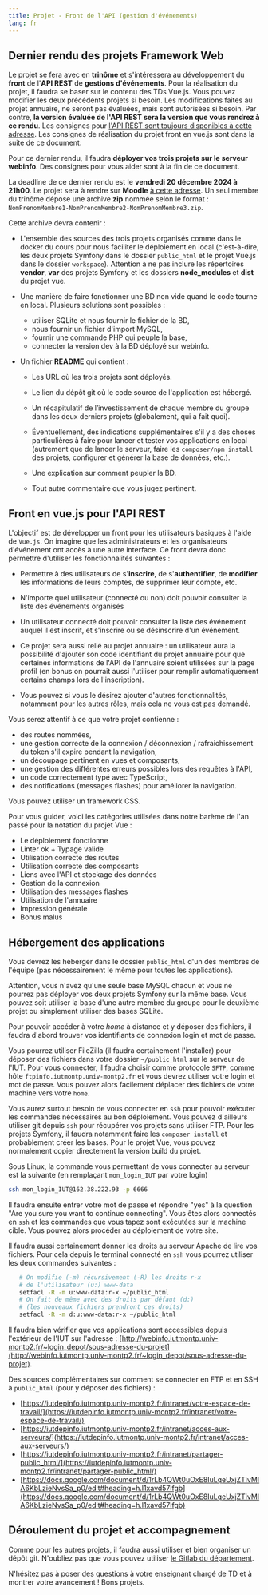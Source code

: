 ```yaml
---
title: Projet - Front de l'API (gestion d'événements)
lang: fr
---
```


## Dernier rendu des projets Framework Web

Le projet se fera avec en **trinôme** et s'intéressera au développement du **front** de l'**API REST** de **gestions d'événements**. Pour la réalisation du projet, il faudra se baser sur le contenu des TDs Vue.js. 
Vous pouvez modifier les deux précédents projets si besoin. 
Les modifications faites au projet annuaire, ne seront pas évaluées, mais sont autorisées si besoin. 
Par contre, **la version évaluée de l'API REST sera la version que vous rendrez à ce rendu**. Les consignes pour [l'API REST sont toujours disponibles à cette adresse](https://mgasquet.github.io/R5.A.05-ProgrammationAvancee-Web/tutorials/projet2). Les consignes de réalisation du projet front en vue.js sont dans la suite de ce document.

Pour ce dernier rendu, il faudra **déployer vos trois projets sur le serveur webinfo**. Des consignes pour vous aider sont à la fin de ce document.

La deadline de ce dernier rendu est le **vendredi 20 décembre 2024 à 21h00**.
Le projet sera à rendre sur **Moodle** [à cette adresse](https://moodle.umontpellier.fr/course/view.php?id=31511).
Un seul membre du trinôme dépose une archive **zip** nommée selon le format : `NomPrenomMembre1-NomPrenomMembre2-NomPrenomMembre3.zip`. 

Cette archive devra contenir :

* L'ensemble des sources des trois projets organisés comme dans le docker du cours pour nous faciliter le déploiement en local (c'est-à-dire, les deux projets Symfony dans le dossier `public_html` et le projet Vue.js dans le dossier `workspace`). Attention à ne pas inclure les répertoires **vendor**, **var** des projets Symfony et les dossiers **node_modules** et **dist** du projet vue.

* Une manière de faire fonctionner une BD non vide quand le code tourne en local. Plusieurs solutions sont possibles :
    * utiliser SQLite et nous fournir le fichier de la BD,
    * nous fournir un fichier d'import MySQL,
    * fournir une commande PHP qui peuple la base,
    * connecter la version dev à la BD déployé sur webinfo.

* Un fichier **README** qui contient :

    * Les URL où les trois projets sont déployés.

    * Le lien du dépôt git où le code source de l'application est hébergé.

    * Un récapitulatif de l’investissement de chaque membre du groupe dans les deux derniers projets (globalement, qui a fait quoi).

    * Éventuellement, des indications supplémentaires s'il y a des choses particulières à faire pour lancer et tester vos applications en local (autrement que de lancer le serveur, faire les `composer/npm install` des projets, configurer et générer la base de données, etc.).
    
    * Une explication sur comment peupler la BD. 

    * Tout autre commentaire que vous jugez pertinent.


## Front en vue.js pour l'API REST
L'objectif est de développer un front pour les utilisateurs basiques à l'aide de `Vue.js`. On imagine que les administrateurs et les organisateurs d'événement ont accès à une autre interface. Ce front devra donc permettre d'utiliser les fonctionnalités suivantes :

* Permettre à des utilisateurs de s'**inscrire**, de s'**authentifier**, de **modifier** les informations de leurs comptes, de supprimer leur compte, etc.

* N'importe quel utilisateur (connecté ou non) doit pouvoir consulter la liste des événements organisés

* Un utilisateur connecté doit pouvoir consulter la liste des événement auquel il est inscrit, et s'inscrire ou se désinscrire d'un événement. 

* Ce projet sera aussi relié au projet annuaire : un utilisateur aura la possibilité d'ajouter son code identifiant du projet annuaire pour que certaines informations de l'API de l'annuaire soient utilisées sur la page profil (en bonus on pourrait aussi l'utiliser pour remplir automatiquement certains champs lors de l'inscription).

* Vous pouvez si vous le désirez ajouter d'autres fonctionnalités, notamment pour les autres rôles, mais cela ne vous est pas demandé. 

Vous serez attentif à ce que votre projet contienne :
* des routes nommées,
* une gestion correcte de la connexion / déconnexion / rafraichissement du token s'il expire pendant la navigation,
* un découpage pertinent en vues et composants,
* une gestion des différentes erreurs possibles lors des requêtes à l'API,
* un code correctement typé avec TypeScript,
* des notifications (messages flashes) pour améliorer la navigation.

Vous pouvez utiliser un framework CSS.

Pour vous guider, voici les catégories utilisées dans notre barème de l'an passé pour la notation du projet Vue :
* Le déploiement fonctionne
* Linter ok + Typage valide
* Utilisation correcte des routes
* Utilisation correcte des composants
* Liens avec l'API et stockage des données
* Gestion de la connexion
* Utilisation des messages flashes
* Utilisation de l'annuaire
* Impression générale
* Bonus malus


## Hébergement des applications
 Vous devrez les héberger dans le dossier `public_html` d'un des membres de l'équipe (pas nécessairement le même pour toutes les applications).

 Attention, vous n'avez qu'une seule base MySQL chacun et vous ne pourrez pas déployer vos deux projets Symfony sur la même base. Vous pouvez soit utiliser la base d'une autre membre du groupe pour le deuxième projet ou simplement utiliser des bases SQLite.


Pour pouvoir accéder à votre *home* à distance et y déposer des fichiers, il faudra d'abord trouver vos identifiants de connexion login et mot de passe.

Vous pourrez utiliser FileZilla (il faudra certainement l'installer) pour déposer des fichiers dans votre dossier `~/public_html` sur le serveur de l'IUT. Pour vous connecter, il faudra choisir comme protocole `SFTP`, comme hôte `ftpinfo.iutmontp.univ-montp2.fr` et vous devrez utiliser votre login et mot de passe. Vous pouvez alors facilement déplacer des fichiers de votre machine vers votre `home`.


Vous aurez surtout besoin de vous connecter en `ssh` pour pouvoir exécuter les commandes nécessaires au bon déploiement. Vous pouvez d'ailleurs utiliser git depuis `ssh` pour récupérer vos projets sans utiliser FTP. Pour les projets Symfony, il faudra notamment faire les `composer install` et probablement créer les bases. Pour le projet Vue, vous pouvez normalement copier directement la version build du projet.

Sous Linux, la commande vous permettant de vous connecter au serveur est la suivante (en remplaçant `mon_login_IUT` par votre login)

```sh
ssh mon_login_IUT@162.38.222.93 -p 6666
```

Il faudra ensuite entrer votre mot de passe et répondre "yes" à la question "Are you sure you want to continue connecting". Vous êtes alors connectés en `ssh` et les commandes que vous tapez sont exécutées sur la machine cible. Vous pouvez alors procéder au déploiement de votre site.


Il faudra aussi certainement donner les droits au serveur Apache de lire vos fichiers. Pour cela depuis le terminal connecté en `ssh` vous pourrez utiliser les deux commandes suivantes :

```sh
   # On modifie (-m) récursivement (-R) les droits r-x
   # de l'utilisateur (u:) www-data
   setfacl -R -m u:www-data:r-x ~/public_html
   # On fait de même avec des droits par défaut (d:)
   # (les nouveaux fichiers prendront ces droits)
   setfacl -R -m d:u:www-data:r-x ~/public_html
```

Il faudra bien vérifier que vos applications sont accessibles depuis l'extérieur de l'IUT sur l'adresse : [http://webinfo.iutmontp.univ-montp2.fr/~login_depot/sous-adresse-du-projet](http://webinfo.iutmontp.univ-montp2.fr/~login_depot/sous-adresse-du-projet).


Des sources complémentaires sur comment se connecter en FTP et en SSH à `public_html` (pour y déposer des fichiers) :

* [https://iutdepinfo.iutmontp.univ-montp2.fr/intranet/votre-espace-de-travail/](https://iutdepinfo.iutmontp.univ-montp2.fr/intranet/votre-espace-de-travail/)
* [https://iutdepinfo.iutmontp.univ-montp2.fr/intranet/acces-aux-serveurs/](https://iutdepinfo.iutmontp.univ-montp2.fr/intranet/acces-aux-serveurs/)
* [https://iutdepinfo.iutmontp.univ-montp2.fr/intranet/partager-public_html/](https://iutdepinfo.iutmontp.univ-montp2.fr/intranet/partager-public_html/)
* [https://docs.google.com/document/d/1rLb4QWt0uOxE8IuLqeUxjZTivMIA6KbLzieNvsSa_p0/edit#heading=h.l1xavd57lfgb](https://docs.google.com/document/d/1rLb4QWt0uOxE8IuLqeUxjZTivMIA6KbLzieNvsSa_p0/edit#heading=h.l1xavd57lfgb)


## Déroulement du projet et accompagnement

Comme pour les autres projets, il faudra aussi utiliser et bien organiser un dépôt git. N'oubliez pas que vous pouvez utiliser [le Gitlab du département](https://gitlabinfo.iutmontp.univ-montp2.fr).

N'hésitez pas à poser des questions à votre enseignant chargé de TD et à montrer votre avancement ! Bons projets.